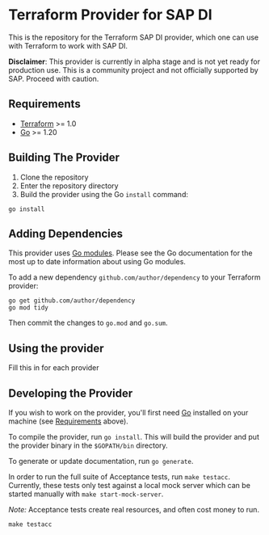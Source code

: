 # Terraform Provider for SAP DI

This is the repository for the Terraform SAP DI provider, which one can use with Terraform to work with SAP DI.

**Disclaimer**: This provider is currently in alpha stage and is not yet ready for production use.
This is a community project and not officially supported by SAP.
Proceed with caution.

## Requirements

- [Terraform](https://developer.hashicorp.com/terraform/downloads) >= 1.0
- [Go](https://golang.org/doc/install) >= 1.20

## Building The Provider

1. Clone the repository
1. Enter the repository directory
1. Build the provider using the Go `install` command:

```shell
go install
```

## Adding Dependencies

This provider uses [Go modules](https://github.com/golang/go/wiki/Modules).
Please see the Go documentation for the most up to date information about using Go modules.

To add a new dependency `github.com/author/dependency` to your Terraform provider:

```shell
go get github.com/author/dependency
go mod tidy
```

Then commit the changes to `go.mod` and `go.sum`.

## Using the provider

Fill this in for each provider

## Developing the Provider

If you wish to work on the provider, you'll first need [Go](http://www.golang.org) installed on your machine (see [Requirements](#requirements) above).

To compile the provider, run `go install`. This will build the provider and put the provider binary in the `$GOPATH/bin` directory.

To generate or update documentation, run `go generate`.

In order to run the full suite of Acceptance tests, run `make testacc`.
Currently, these tests only test against a local mock server which can be started manually with `make start-mock-server`.

*Note:* Acceptance tests create real resources, and often cost money to run.

```shell
make testacc
```
